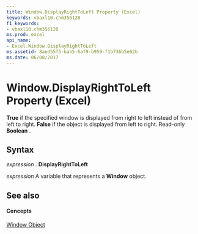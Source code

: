 ```yaml
---
title: Window.DisplayRightToLeft Property (Excel)
keywords: vbaxl10.chm356128
f1_keywords:
- vbaxl10.chm356128
ms.prod: excel
api_name:
- Excel.Window.DisplayRightToLeft
ms.assetid: 8aed55f5-bab5-6af9-b959-f1b736b5e62b
ms.date: 06/08/2017
---
```



# Window.DisplayRightToLeft Property (Excel)

 **True** if the specified window is displayed from right to left instead of from left to right. **False** if the object is displayed from left to right. Read-only **Boolean** .


## Syntax

 _expression_ . **DisplayRightToLeft**

 _expression_ A variable that represents a **Window** object.


## See also


#### Concepts


[Window Object](Excel.Window.md)

